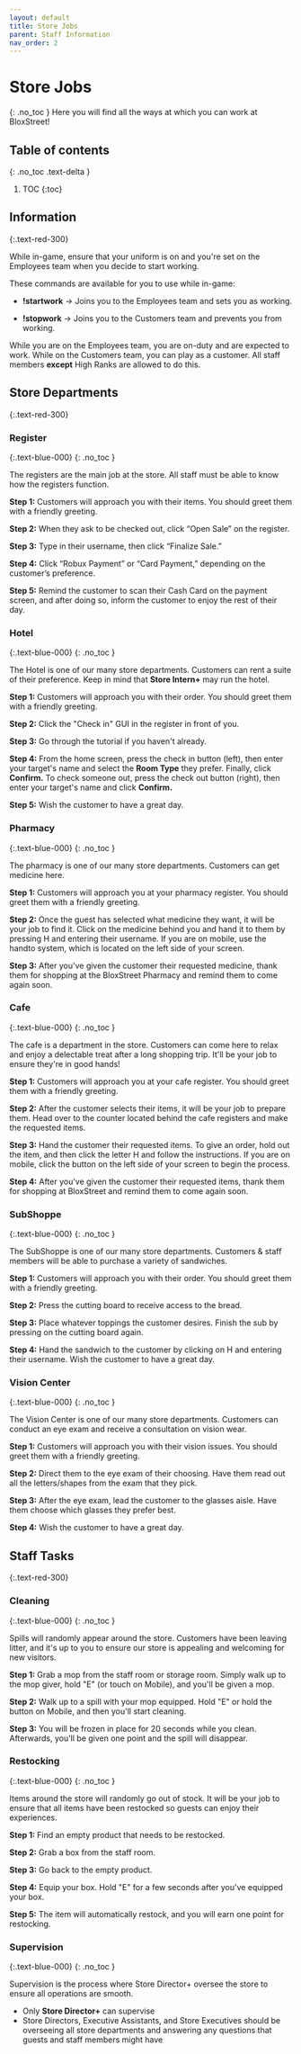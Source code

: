```yaml
---
layout: default
title: Store Jobs
parent: Staff Information
nav_order: 2
---
```

# Store Jobs
{: .no_toc }
Here you will find all the ways at which you can work at BloxStreet! 

## Table of contents
{: .no_toc .text-delta }

1. TOC
{:toc}

## Information 
{:.text-red-300} 

While in-game, ensure that your uniform is on and you're set on the Employees team when you decide to start working.

These commands are available for you to use while in-game:

* **!startwork** -> Joins you to the Employees team and sets you as working.

* **!stopwork** -> Joins you to the Customers team and prevents you from working.

While you are on the Employees team, you are on-duty and are expected to work. While on the Customers team, you can play as a customer. All staff members **except** High Ranks are allowed to do this.

## Store Departments 
{:.text-red-300} 

### Register
{:.text-blue-000}
{: .no_toc }

The registers are the main job at the store. All staff must be able to know how the registers function.

**Step 1:** Customers will approach you with their items. You should greet them with a friendly greeting.

**Step 2:** When they ask to be checked out, click “Open Sale” on the register.

**Step 3:** Type in their username, then click “Finalize Sale.”

**Step 4:** Click “Robux Payment” or “Card Payment,” depending on the customer’s preference.

**Step 5:** Remind the customer to scan their Cash Card on the payment screen, and after doing so, inform the customer to enjoy the rest of their day.

### Hotel
{:.text-blue-000}
{: .no_toc }

The Hotel is one of our many store departments. Customers can rent a suite of their preference. Keep in mind that **Store Intern+** may run the hotel.

**Step 1:** Customers will approach you with their order. You should greet them with a friendly greeting.

**Step 2:** Click the "Check in" GUI in the register in front of you. 

**Step 3:** Go through the tutorial if you haven't already. 

**Step 4:** From the home screen, press the check in button (left), then enter your target's name and select the **Room Type** they prefer. Finally, click **Confirm.** To check someone out, press the check out button (right), then enter your target's name and click **Confirm.**

**Step 5:** Wish the customer to have a great day.

### Pharmacy
{:.text-blue-000}
{: .no_toc }

The pharmacy is one of our many store departments. Customers can get medicine here.

**Step 1:** Customers will approach you at your pharmacy register. You should greet them with a friendly greeting.

**Step 2:** Once the guest has selected what medicine they want, it will be your job to find it. Click on the medicine behind you and hand it to them by pressing H and entering their username. If you are on mobile, use the handto system, which is located on the left side of your screen.

**Step 3:** After you've given the customer their requested medicine, thank them for shopping at the BloxStreet Pharmacy and remind them to come again soon.

### Cafe
{:.text-blue-000}
{: .no_toc }

The cafe is a department in the store. Customers can come here to relax and enjoy a delectable treat after a long shopping trip. It'll be your job to ensure they're in good hands!

**Step 1:** Customers will approach you at your cafe register. You should greet them with a friendly greeting.

**Step 2:** After the customer selects their items, it will be your job to prepare them. Head over to the counter located behind the cafe registers and make the requested items.

**Step 3:** Hand the customer their requested items. To give an order, hold out the item, and then click the letter H and follow the instructions. If you are on mobile, click the button on the left side of your screen to begin the process.

**Step 4:** After you've given the customer their requested items, thank them for shopping at BloxStreet and remind them to come again soon.

### SubShoppe
{:.text-blue-000}
{: .no_toc }

The SubShoppe is one of our many store departments. Customers & staff members will be able to purchase a variety of sandwiches. 

**Step 1:** Customers will approach you with their order. You should greet them with a friendly greeting.

**Step 2:** Press the cutting board to receive access to the bread. 

**Step 3:** Place whatever toppings the customer desires. Finish the sub by pressing on the cutting board again. 

**Step 4:** Hand the sandwich to the customer by clicking on H and entering their username. Wish the customer to have a great day.

### Vision Center
{:.text-blue-000}
{: .no_toc }

The Vision Center is one of our many store departments. Customers can conduct an eye exam and receive a consultation on vision wear. 

**Step 1:** Customers will approach you with their vision issues. You should greet them with a friendly greeting.

**Step 2:** Direct them to the eye exam of their choosing. Have them read out all the letters/shapes from the exam that they pick.

**Step 3:** After the eye exam, lead the customer to the glasses aisle. Have them choose which glasses they prefer best. 

**Step 4:** Wish the customer to have a great day. 

## Staff Tasks
{:.text-red-300} 

### Cleaning
{:.text-blue-000}
{: .no_toc }

Spills will randomly appear around the store. Customers have been leaving litter, and it's up to you to ensure our store is appealing and welcoming for new visitors.

**Step 1:** Grab a mop from the staff room or storage room. Simply walk up to the mop giver, hold "E" (or touch on Mobile), and you'll be given a mop.

**Step 2:** Walk up to a spill with your mop equipped. Hold "E" or hold the button on Mobile, and then you'll start cleaning.

**Step 3:** You will be frozen in place for 20 seconds while you clean. Afterwards, you'll be given one point and the spill will disappear.

### Restocking
{:.text-blue-000}
{: .no_toc }

Items around the store will randomly go out of stock. It will be your job to ensure that all items have been restocked so guests can enjoy their experiences.

**Step 1:** Find an empty product that needs to be restocked.

**Step 2:** Grab a box from the staff room.

**Step 3:** Go back to the empty product.

**Step 4:** Equip your box. Hold "E" for a few seconds after you've equipped your box.

**Step 5:** The item will automatically restock, and you will earn one point for restocking.

### Supervision
{:.text-blue-000}
{: .no_toc }

Supervision is the process where Store Director+ oversee the store to ensure all operations are smooth.

* Only **Store Director+** can supervise
* Store Directors, Executive Assistants, and Store Executives should be overseeing all store departments and answering any questions that guests and staff members might have
